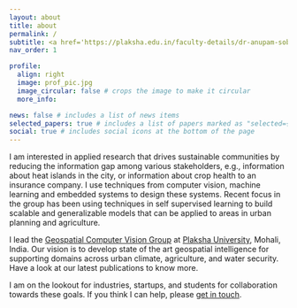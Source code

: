 ```yaml
---
layout: about
title: about
permalink: /
subtitle: <a href='https://plaksha.edu.in/faculty-details/dr-anupam-sobti'>Assistant Professor</a>, Plaksha University, Previously-MSR, IITD, QCOM
nav_order: 1

profile:
  align: right
  image: prof_pic.jpg
  image_circular: false # crops the image to make it circular
  more_info:

news: false # includes a list of news items
selected_papers: true # includes a list of papers marked as "selected={true}"
social: true # includes social icons at the bottom of the page
---
```


I am interested in applied research that drives sustainable communities by reducing the information gap among various stakeholders, e.g., information about heat islands in the city, or information about crop health to an insurance company. I use techniques from computer vision, machine learning and embedded systems to design these systems. Recent focus in the group has been using techniques in self supervised learning to build scalable and generalizable models that can be applied to areas in urban planning and agriculture.

I lead the [Geospatial Computer Vision Group](geospatial-computer-vision) at [Plaksha University](https://plaksha.edu.in), Mohali, India. Our vision is to develop state of the art geospatial intelligence for supporting domains across urban climate, agriculture, and water security. Have a look at our latest publications to know more.

I am on the lookout for industries, startups, and students for collaboration towards these goals. If you think I can help, please [get in touch](/get_in_touch/).
